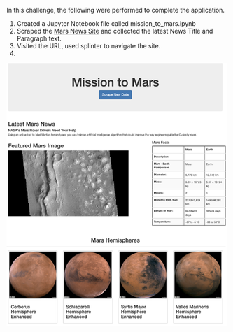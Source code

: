 In this challenge, the following were performed to complete the application.

1. Created a Jupyter Notebook file called mission_to_mars.ipynb
2. Scraped the [Mars News Site](https://redplanetscience.com/) and collected the latest News Title and Paragraph text.
3. Visited the URL, used splinter to navigate the site.
4. 

![final_app_part1.png](Images/final_app.png)

